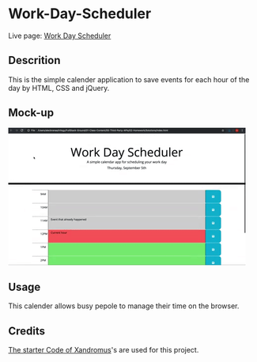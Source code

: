 # Work-Day-Scheduler
Live page: [Work Day Scheduler](https://hiroro1989.github.io/Work-Day-Scheduler/)

## Descrition
This is the simple calender application to save events for each hour of the day by HTML, CSS and jQuery.

## Mock-up
![Mock-up](./Assets/mockup.tiff)

## Usage
This calender allows busy pepole to manage their time on the browser.

## Credits
[The starter Code of Xandromus](https://github.com/coding-boot-camp/crispy-octo-meme)'s are used for this project.